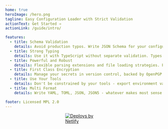 ```yaml
---
home: true
heroImage: /hero.png
tagline: Easy Configuration Loader with Strict Validation
actionText: Get Started →
actionLink: /guide/intro/

features:
  - title: Schema Validation
    details: Avoid production typos. Write JSON Schema for your configuration, and we'll have your back.
  - title: Strong Typing
    details: Use it with TypeScript without separate validation. Types are generated based on JSON Schema constraints.
  - title: Powerful and Robust
    details: Flexible parsing extensions and file loading strategies. Provides file merging, environment specific values (eg. production vs development) and more.
  - title: First Class Encryption
    details: Manage your secrets in version control, backed by OpenPGP (optional). Or, keep secrets away from committed files with schema validation.
  - title: Use Your Tools
    details: Don't be constrained by your tools - export environment variables for usage anywhere.
  - title: Multi Format
    details: Write YAML, TOML, JSON, JSON5 - whatever makes most sense for you.

footer: Licensed MPL 2.0
---
```


<!-- sort of hacky for now, template is not extensible -->
<div style="margin: 0 auto 30px auto; width: 120px">
<a href="https://www.netlify.com">
  <img src="https://www.netlify.com/img/global/badges/netlify-light.svg" alt="Deploys by Netlify" />
</a>
</div>

